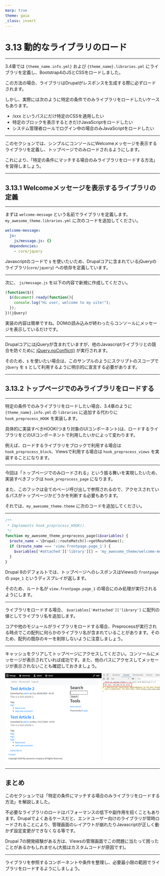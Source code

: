 ```yaml
---
marp: true
theme: gaia
_class: invert
---
```


<!-- _class: lead -->
# 3.13 動的なライブラリのロード

---

3.4章では `{theme_name.info.yml}` および `{theme_name}.libraries.yml` にライブラリを定義し、Bootstrap4のJSとCSSをロードしました。

この方法の場合、ライブラリはDrupalがレスポンスを生成する際に必ずロードされます。

しかし、実際には次のように特定の条件でのみライブラリをロードしたいケースもあります。

- /xxx というパスにだけ特定のCSSを適用したい
- 特定のブロックを表示するときだけJavaScriptをロードしたい
- システム管理者ロールでログイン中の場合のみJavaScriptをロードしたい

---

このセクションでは、シンプルにコンソールにWelcomeメッセージを表示するライブラリを定義し、トップページでのみロードされるようにします。

これにより、「特定の条件にマッチする場合のみライブラリをロードする方法」を習得しましょう。

---

<!-- _class: lead -->
## 3.13.1 Welcomeメッセージを表示するライブラリの定義

---

まずは `welcome-message` という名前でライブラリを定義します。`my_awesome_theme.libraries.yml` に次のコードを追加してください。

```yml
welcome-message:
  js:
    js/message.js: {}
  dependencies:
    - core/jquery
```

Javascriptのコードで `$` を使いたいため、Drupalコアに含まれているjQueryのライブラリ(`core/jquery`) への依存を定義しています。

---

次に、 `js/message.js` を以下の内容で新規に作成してください。

```js
(function($){
  $(document).ready(function(){
    console.log("Hi user, welcome to my site!");
  });
})(jQuery)
```

実装の内容は簡単ですね。DOMの読み込みが終わったらコンソールにメッセージを表示しているだけです。

---

DrupalコアにはjQueryが含まれていますが、他のJavascriptライブラリとの競合を防ぐために [jQuery.noConflict()](https://api.jquery.com/jquery.noconflict/) が実行されます。

そのため、`$` を使いたい場合は、このサンプルのようにスクリプトのスコープで `jQuery` を `$` として利用するように明示的に宣言する必要があります。

---

<!-- _class: lead -->
## 3.13.2 トップページでのみライブラリをロードする

---

特定の条件でのみライブラリをロードしたい場合、3.4章のように `{theme_name}.info.yml` の `libraries` に追加する代わりに `hook_preprocess_HOOK` を実装します。

具体的に実装すべきHOOK(つまり対象のUIコンポーネント)は、ロードするライブラリをどのUIコンポーネントで利用したいかによって変わります。

例えば、ロードするライブラリをブロックで利用する場合は `hook_preprocess_block`、Viewsで利用する場合は `hook_preprocess_views` を実装することになります。

---

今回は「トップページでのみロードされる」という振る舞いを実現したいため、実装すべきフックは `hook_preprocess_page` になります。

また、このフックは全てのページ呼び出しで参照されるので、アクセスされているパスがトップページかどうかを判断する必要もあります。

それでは、`my_awesome_theme.theme` に次のコードを追加してください。

---

```php
/**
 * Implements hook_preprocess_HOOK().
 */
function my_awesome_theme_preprocess_page(&$variables) {
  $route_name = \Drupal::routeMatch()->getRouteName();
  if ($route_name === 'view.frontpage.page_1') {
    $variables['#attached']['library'][] = 'my_awesome_theme/welcome-message';
  }
}
```

Drupal 8のデフォルトでは、トップページへのレスポンスはViewsの `frontpage` の `page_1` というディスプレイが返します。

そのため、ルート名が `view.frontpage.page_1` の場合にのみ処理が実行されるようにします。

---

ライブラリをロードする場合、 `$variables['#attached']['library']` に配列の値としてライブラリ名を追加します。

コアや他のモジュールがライブラリをロードする場合、Preprocessが実行される時点でこの配列に何らかのライブラリ名が含まれていることがあります。そのため、配列の既存のキーを削除しないように注意しましょう。

---

キャッシュをクリアしてトップページにアクセスしてください。コンソールにメッセージが表示されていれば成功です。また、他のパスにアクセスしてメッセージが表示されないことも確認しておきましょう。

![](../assets/03_themeing_basics/13_conditional_attachment/welcome_message.png)

---

## まとめ

このセクションでは「特定の条件にマッチする場合のみライブラリをロードする方法」を解説しました。

不必要なライブラリのロードはパフォーマンスの低下や副作用を招くこともあります。Drupalでよくあるケースだと、エンドユーザー向けのライブラリが常時ロードされることにより、管理画面のレイアウトが崩れたりJavascriptが正しく動かず設定変更ができなくなる等です。

Drupal 7の開発経験がある方は、Viewsの管理画面でこの問題に当たって困ったことがあるかもしれません(大抵はカスタムコードが原因です)。

---

ライブラリを参照するコンポーネントや条件を整理し、必要最小限の範囲でライブラリをロードするようにしましょう。